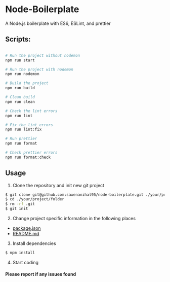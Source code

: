 # Node-Boilerplate
A Node.js boilerplate with ES6, ESLint, and prettier

## Scripts: 
```bash

# Run the project without nodemon
npm run start

# Run the project with nodemon
npm run nodemon

# Build the project 
npm run build

# Clean build
npm run clean

# Check the lint errors
npm run lint

# Fix the lint errors
npm run lint:fix

# Run prettier
npm run format

# Check prettier errors
npm run format:check

```

## Usage
1. Clone the repository and init new git project
```bash
$ git clone git@github.com:saxenanihal95/node-boilerplate.git ./your/project/folder
$ cd ./your/project/folder
$ rm -rf .git
$ git init
```
2. Change project specific information in the following places
  - [package.json](./package.json)
  - [README.md](./README.md)
3. Install dependencies
```bash
$ npm install
```
4. Start coding

#### Please report if any issues found
